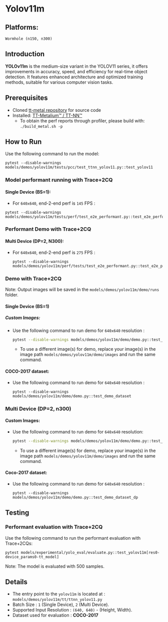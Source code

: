 # Yolov11m

## Platforms:
    Wormhole (n150, n300)

## Introduction
**YOLOv11m** is the medium-size variant in the YOLOV11 series, it offers improvements in accuracy, speed, and efficiency for real-time object detection. It features enhanced architecture and optimized training methods, suitable for various computer vision tasks.

## Prerequisites
- Cloned [tt-metal repository](https://github.com/tenstorrent/tt-metal) for source code
- Installed: [TT-Metalium™ / TT-NN™](https://github.com/tenstorrent/tt-metal/blob/main/INSTALLING.md)
  - To obtain the perf reports through profiler, please build with: `./build_metal.sh -p`

## How to Run
Use the following command to run the model:
```
pytest --disable-warnings models/demos/yolov11m/tests/pcc/test_ttnn_yolov11.py::test_yolov11
```

### Model performant running with Trace+2CQ
#### Single Device (BS=1):
- For `640x640`, end-2-end perf is `145` FPS :
```
pytest --disable-warnings models/demos/yolov11m/tests/perf/test_e2e_performant.py::test_e2e_performant
```

### Performant Demo with Trace+2CQ
#### Multi Device (DP=2, N300):
- For `640x640`, end-2-end perf is `275` FPS :
  ```
  pytest --disable-warnings models/demos/yolov11m/perf/tests/test_e2e_performant.py::test_e2e_performant_dp
  ```

### Demo with Trace+2CQ
Note: Output images will be saved in the `models/demos/yolov11m/demo/runs` folder.

#### Single Device (BS=1)
##### Custom Images:
- Use the following command to run demo for `640x640` resolution :
  ```bash
  pytest --disable-warnings models/demos/yolov11m/demo/demo.py::test_demo
  ```
  - To use a different image(s) for demo, replace your image(s) in the image path `models/demos/yolov11m/demo/images` and run the same command.

#### COCO-2017 dataset:
- Use the following command to run demo for `640x640` resolution :
  ```
  pytest --disable-warnings models/demos/yolov11m/demo/demo.py::test_demo_dataset
  ```

### Multi Device (DP=2, n300)
#### Custom Images:
- Use the following command to run demo for `640x640` resolution:
  ```bash
  pytest --disable-warnings models/demos/yolov11m/demo/demo.py::test_demo_dp
  ```
  - To use a different image(s) for demo, replace your image(s) in the image path `models/demos/yolov11m/demo/images` and run the same command.

#### Coco-2017 dataset:
- Use the following command to run demo for `640x640` resolution :
  ```
  pytest --disable-warnings models/demos/yolov11m/demo/demo.py::test_demo_dataset_dp
  ```

## Testing
### Performant evaluation with Trace+2CQ
Use the following command to run the performant evaluation with Trace+2CQs:
```
pytest models/experimental/yolo_eval/evaluate.py::test_yolov11m[res0-device_params0-tt_model]
```
Note: The model is evaluated with 500 samples.

## Details
- The entry point to the `yolov11m` is located at : `models/demos/yolov11m/tt/ttnn_yolov11.py`
- Batch Size : `1` (Single Device), `2` (Multi Device).
- Supported Input Resolution : `(640, 640)` - (Height, Width).
- Dataset used for evaluation : **COCO-2017**
